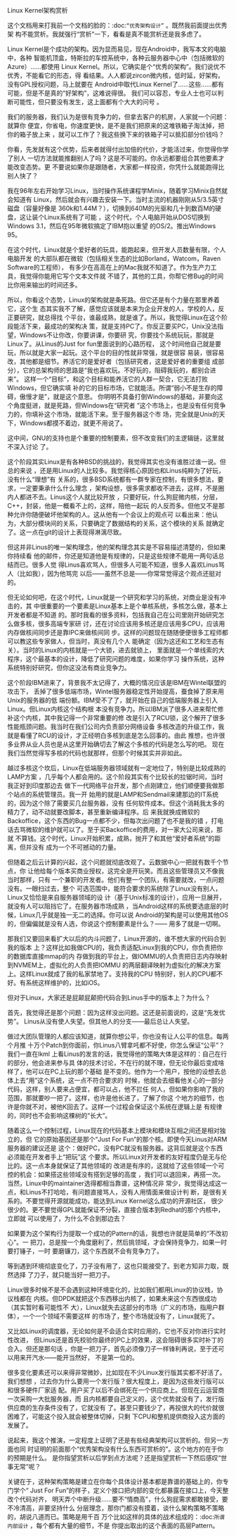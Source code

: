     
Linux Kernel架构赏析

这个文档用来打我前一个文档的脸的：:doc:`“优秀架构设计”` 。既然我前面提出优秀架
构不能赏析。我就强行“赏析”一下，看看是真不能赏析还是我多虑了。

Linux Kernel是个成功的架构。因为显而易见，现在Android中，我写本文的电脑中，各种
智能机顶盒，特斯拉的车控系统中，各种云服务器中心中（包括微软的Azure）……都使用
Linux Kernel。所以，它确实是个“优秀的架构”。我们说优不优秀，不能看它的形态，得
看结果。人人都说zircon微内核，低时延，好架构，没有GPL授权问题，马上就要在
Android中取代Linux Kernel了……这些……都有可能，但是不是真的“好架构”，这难说得很。
我们可以容忍，专业人士也可以判断可能性，但只要没有发生，这上面都有个大大的问号
。

我们的服务器，我们认为是很有竞争力的，但拿去客户的机房，人家就一个问题：就算你
便宜，你省电，你速度更快，是不是我们把原来的这堆铁箱子淘汰掉，把你的箱子放上来
，就可以工作了？我这些换下来的铁箱子可以抵扣部分价钱吗？

你看，先发就有这个优势，后来者就得付出加倍的代价，才能活过来，你觉得你学了别人
一切方法就能推翻别人了吗？这是不可能的。你永远都要组合其他要素才能改变态势。更
不要说如果你是跟随者，大家都一样投资，你凭什么就能跑得比别人快了？

我在96年左右开始学习Linux，当时操作系统课程学Minix，随着学习Minix自然就会知道有
Linux，然后就会有兴趣去安装一下。当时主流的机器刚刚从5/3.5英寸磁盘（容量好像是
360k和1.44M？），切换到640M的光驱和几十到数百M的硬盘，这让装个Linux系统有了可能
，这个时代，个人电脑开始从DOS切换到Windows 3.1，然后在95年微软搞定了IBM抱以重望
的OS/2。推出Windows 95。

在这个时代，Linux就是个爱好者的玩具，能跑起来，但开发人员数量有限，个人电脑开发
的大部队都在微软（包括相关生态的比如Borland，Watcom，Raven Software的工程师），
有多少在高高在上的Mac我就不知道了。作为生产力工具，我觉得你能用它写个文本文件就
不错了，其他的工具，你帮它修Bug的时间比你用来输出的时间还多。

所以，你看这个态势，Linux的架构就是条死路。但它还是有个力量在那里养着它，这个生
态其实我不了解，感觉应该就是本来为企业开发的人，学校的人，反正要研究，就总得找
个平台，谁最成熟，就是谁了。所以，我觉得Linux在这个阶段能活下来，最成功的架构决
策，就是支持PC了。你反正要买PC，Unix没法指望，Windows不让你改，你要讲课，你要研
究，你要找个系统玩玩，那就是Linux了。从Linus的Just for fun里面说到的心路历程，
这个时间他自己就是要玩，所以就是大家一起玩。这个平台的目的性就非常强，就是很容
易装，很容易改，其他都是细节。养活它的是爱好者（包括研究者，这是爱好者的重要组
成部分），它的总架构师的思路是“我也喜欢玩。不好玩的，阻碍我玩的，都别合进来”。
这样一个“目标”，和这个目标和能养活它的人群一契合，它无法打败Windows，但它确实填
补的它的目标市场，它就能活。所谓“弱小不是生存的障碍，傲慢才是”，就是这个意思。
你明明不具备打倒Windows的基础，非要向这个角度挺进，就是死路，但Windows在“研究者
”这个市场上，也是没有任何竞争力的，你填补这个市场，就能活下来。至于服务器这个市
场，完全就是Unix的天下，Windows都摸不着边，就更不用说了。

这中间，GNU的支持也是个重要的控制要素，但不改变我们的主逻辑链，这里就不深入讨论
了。

这个阶段其实Linux是有各种BSD的挑战的，我觉得其实也没有谁胜过谁一说。但总的来说
，还是用Linux的人比较多。我觉得核心原因也和Linus纯粹为了好玩，没有什么“理想”有
关系的，很多BSD系统都有一群专家在控制，有很多想法，要求，一定要秉承什么什么理念
，架构设想，很多需求都收不进去，这样，不是圈内人都进不去。Linus这个人就比较开放
，只要好玩，什么狗屁微内核，分层，C++，封装，他是一概看不上的，这样，陪他一起玩
的人反而多。但他又不是那种允许你随便破坏他架构的人。这从他有一个会议上的观点可
以看出来：他认为，大部分模块间的关系，只要确定了数据结构的关系，这个模块的关系
就确定了。这一点在git的设计上表现得淋漓尽致。

但这并非Linus的唯一架构理念，他的架构理念其实是不容易描述清楚的，但如果你持续看
他的邮件，你还是知道他是有规律的，只是这些规律不能用一两句话总结而已。很多人觉
得Linus喜欢骂人，但很多人可能不知道，很多人喜欢Linus骂人（比如我），因为他骂完
以后——虽然不总是——你常常觉得这个观点还挺对的。

但无论如何吧，在这个时代，Linux就是一个研究和学习的系统，对商业是没有冲击的，其
中很重要的一个要素是Linux基本上是个单核系统，多核怎么做，基本上开发者都是不知道
的。那时我看的很多资料，包括我自己在公司里刚开始研究怎么做多核，很多高端专家研
讨，还在讨论应该用多核还是应该用多CPU，应该用内存做核间同步还是靠IPC来做核间同
步。这样的问题现在随随便便很多工程师都可以教这些专家做人，但当时，真没有几个人
能确定（因为这还和工艺和生态有关）。当时的Linux的内核就是一个大锁，进去就锁上，
里面就是一个单线索的大程序，这个最基本的设计，降低了研究问题的难度，如果你学习
操作系统，这种系统特别好研究，但你这没法有商业竞争力。

这个阶段IBM进来了，背景我不太记得了，大概的情况应该是IBM在Wintel联盟的攻击下，
丢掉了很多低端市场，Wintel服务器稳定性开始提高，蚕食掉了原来用Unix的服务器的低
端份额。IBM受不了了，就开始在自己的低端服务器上引入Linux。但Linux内核这个结构根
本没有竞争力。所以IBM派了很多人进来帮忙修补这个内核，其中我记得一个非常重要的修
改是引入了RCU锁，这个解开了很多性能瓶颈问题。我当时在我们公司内负责部分网络设备
多核改造的升级工作，我就是看懂了RCU的设计，才正经明白多核到底是怎么回事的。由此
推想，也许很多业界从业人员也是从这里开始确切去了解这个多核的代码是怎么写的吧。
现在我们当然觉得写多核的代码也就那样，但那个时候其实并非如此。

越过多核这个坎后，Linux在低端服务器领域就有一定地位了，特别是比较成熟的LAMP方案
，几乎每个人都会用的。这个阶段其实有个比较长的拉锯时间，当时我正好到印度那边去
做下一代网络平台开发，那个点刚建立，他们顺便要我做那个站点的系统管理员。我一开
始用的就是LAMP和Sendmail来建那边的IT系统的，因为这个除了需要买几台服务器，没有
任何软件成本。但这个消耗我太多的精力了，动不动就要改脚本，甚至重新编译程序。后
来我就换成微软的Backoffice，这个东西的Bug一点都不少，但每次出问题了也不是我的错
，打电话去骂微软的维护就可以了。至于买Backoffice的费用，对一家大公司来说，那就
不算钱。这个时代，Linux开始积累，成熟，抛开了和其他“爱好者系统”的距离，但并没有
成为一个不可撼动的力量。

但随着之后云计算的兴起，这个问题就彻底改观了。云数据中心一把就有数千个节点，你
让他给每个版本买商业授权，这完全是开玩笑。而且这些管理员又不像我当时那样，只有
一个兼职的开发者。他们有整一个团队，有需要就改，一点问题没有。一眼扫过去，整个
可选范围中，能符合要求的系统除了Linux没有别人，Linux又恰恰是来自服务器领域的设
计（基于Unix标准的设计），应用一旦展开，就没有人可以阻挡它了。在服务器市场成熟
，当Android这样的系统要选底层的时候，Linux几乎就是独一无二的选择。你可以说
Android的架构是可以使用其他OS的，但偏偏就是没有人选，你说这个控制要素是什么？——
用多了就是一切啊。

那我们又要回来看扩大以后的内斗问题了，Linux开源的，谁不想大家的代码合到我的版本
上？这样比如我做CPU的，我负责适配Linux到我的CPU，你负责把你的数据库直接mmap的内
存做到我的平台上，做IOMMU的人负责把日志内存映射到NVMEM上，虚拟化的人负责把IOMMU
的两层翻译映射为虚拟化的解决方案上。这样Linux就成了我的私家禁地了。支持我的CPU
特别好，别人的CPU都不好。有系统这样维护的，比如iOS。

但对于Linux，大家还是屁颠屁颠把代码合到Linus手中的版本上？为什么？

首先，我觉得还是那个问题：因为这样没出问题。这还是前面说的，这是“先发优势”。
Linus从没有使人失望。但其他人的分支——最后总让人失望。

做过大团队管理的人都应该知道，就算你想公平，你也没有让人公平的信息。每两个月推
十万个Patch到你面前，你Linus八臂拿吒都不好使，你怎么保证“公平”？我们一直在lkml
上看Linus的发言的话，我觉得他的策略大体是这样的：自己在行的部分，他会进来参与具
体的技术讨论，不在行的就不理，但无论你最后变成啥样了，他可以在PC上玩的那个基础
是不变的。他作为一个用户，按他的设想去总体上去“用”这个系统，这一点不符合要求的
时候，他就会去细看他关心的一部分代码，这样，别人要来占便宜，都可以占，他不拦任
何人，但如果你影响了我的范围，那就要吵一把了。这样，也许是他长进了，了解了你这
个地方的细节，也许是你就不对，被他K回去了。这样一个过程会保证这个系统在逻辑上是
有规律的，同时也不会影响这棵树的“长大”。

随着这么一个控制过程，Linux现在的代码基本上模块和模块互相之间还是相对独立的，但
它的原始基因还是那个“Just For Fun”的那个核。即使今天Linus对ARM服务器的建议还是
这个：做好PC，没有PC就没有服务器。这背后就是这个东西必须能在开发者手上“把玩”这
个要求。所以Linux对开发者的友好程度仍是无与伦比的。这一点本身就保证了其他领域的
改进是有序的，这就给了这些领域一个可控的机会：如果搭这些领域没有搭到足够的高度
，我们可以退回来，再搭一次。当然，Linux中的maintainer选得都相当靠谱，这种情况非
常少，我觉得达成这一点，和Linus不打哈哈，有问题直接骂人，没有人用情面来做设计判
断，是很有关系的。不要觉得开源就能成功，能达到Linux Kernel这么成功的开源社区，
很少很少的。更不要觉得GPL就能保证不分裂，直接合版本到Redhat的那个内核中，立即就
可以使用了，为什么不合到那边去？

如果要为这个架构行为提取一个成功的Pattern的话，我想也许就是简单的“不改初心”。一
把刀，总是按一个角度磨利了，然后挑领域，才会保持竞争力，如果一时要打锤子，一时
要磨镰刀，这个东西就不会有竞争力了。

等到遇到环境彻底变化了，刀子没有用了，这也只能接受了。到老方知非力取，既然选择
了刀子，就只能当好一把刀子。

Linux很多时候不是不会遇到这种环境变化的，比如我们都用Linux的协议栈，协议栈都在
内核。但DPDK就把这个东西移出内核了，如果未来这个东西很成功（其实暂时看可能性不
大），Linux就失去这部分的市场（广义的市场，指用户群体），一个一个领域不需要这样
的市场了，整个市场就没有了，Linux就死了。

又比如Linux的调度器，无论如何是不会适合实时应用的，它也不反对你进行实时性改进，
但Linus还是首先校验你最终的PC上的效果，这会阻碍很多实时补丁的合入。但还是那句话
，你是一把刀子，首先必须像刀子一样锋利再说，至于还可以用来开汽水——能开当然好，
不是第一位的。

很多变化要素还可以来得非常微妙，比如现在不少Linux发行版其实都不好活了。我们想想
，过去你为什么要用一个发行版？很大程度上，是因为这些发行版可以和很多硬件厂家适
配。用户买了以后不会绑死在一个供应商上。但现在云运营商一次采购一大批服务器，而
且内核都要自己定义的，这个优势就没有了，发行版供应商的生存条件没有了，它就没有
了。甚至只要钱少了，再投很大的代价就很困难了，可能这个投入就会被整体切掉，只剩
下CPU和整机提供商投入这方面的发展了。

说起来，我这个推演，一定程度上证明了还是有些经典架构可以赏析的。但另一方面也同
时证明的前面那个“优秀架构没有什么东西可赏析的”。这个地方的在于你的预期是什么。
是你指望赏析以后学到点方法呢？还是指望赏析一下然后感叹“世事无常”呢？

关键在于，这种架构策略是建立在你每个具体设计基本都是靠谱的基础上的，你专门学个“
Just For Fun”的样子，定义个接口把内部的变化都暴露在接口上，今天整改个代码对齐，
明天弄个中断升级……要不“情商高”，什么狗屁需求都敢接受，要不冷清高，非要坚持什么
分层理念，那你门都没有摸着，谈什么架构策略不策略的，胡说八道而已。策略是用千百
万个比如这样的具体的战术组成的：:doc:`所谓内部设计` ，每个都有大量的细节，不是
你提出取出的这个表面的高层Pattern。
